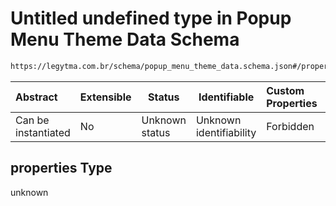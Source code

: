 # Untitled undefined type in Popup Menu Theme Data Schema

```txt
https://legytma.com.br/schema/popup_menu_theme_data.schema.json#/properties
```




| Abstract            | Extensible | Status         | Identifiable            | Custom Properties | Additional Properties | Access Restrictions | Defined In                                                                                                |
| :------------------ | ---------- | -------------- | ----------------------- | :---------------- | --------------------- | ------------------- | --------------------------------------------------------------------------------------------------------- |
| Can be instantiated | No         | Unknown status | Unknown identifiability | Forbidden         | Allowed               | none                | [popup_menu_theme_data.schema.json\*](../schema/popup_menu_theme_data.schema.json "open original schema") |

## properties Type

unknown
